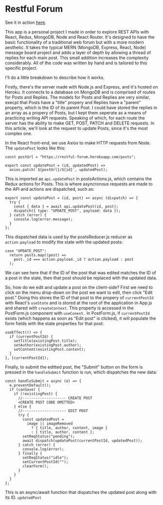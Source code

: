 # Restful Forum

See it in action [here](https://www.sunkenworld.com/restful-forum).

This app is a personal project I made in order to explore REST APIs with React, Redux, MongoDB, Node and React Router. It's designed to have the basic functionality of a traditional web forum but with a more modern aesthetic. It takes the typical MERN (MongoDB, Express, React, Node) message board project and adds a layer of depth by allowing a thread of replies for each main post. This small addition increases the complexity considerably. All of the code was written by hand and is tailored to this specific project.

I'll do a little breakdown to describe how it works.

Firstly, there's the server made with Node.js and Express, and it's hosted on Heroku. It connects to a database on MongoDB and is comprised of routes for Posts and Replies. The models for Posts and Replies are very similar, execpt that Posts have a "title" propery and Replies have a "parent" property, which is the ID of its parent Post. I could have stored the replies in an array as a propery of Posts, but I kept them seperate as a means of practicing writing API requests. Speaking of which, for each route the server has the ability to make GET, POST, PATCH and DELETE requests. In this article, we'll look at the request to update Posts, since it's the most complex one.

In the React front-end, we use Axios to make HTTP requests from Node. The `updatePost` looks like this:
```
const postUrl = "https://restful-forum.herokuapp.com/posts";

export const updatePost = (id, updatedPost) =>
  axios.patch(`${postUrl}/${id}`, updatedPost);
```
This is imported as `api.updatePost` in postsActions.js, which contains the Redux actions for Posts. This is where asyncronous requests are made to the API and actions are dispatched, such as:
```
export const updatePost = (id, post) => async (dispatch) => {
  try {
    const { data } = await api.updatePost(id, post);
    dispatch({ type: "UPDATE_POST", payload: data });
  } catch (error) {
    console.log(error.message);
  }
};
```
This dispatched data is used by the postsReducer.js reducer as `action.payload` to modify the state with the updated posts:
```
case "UPDATE_POST":
  return posts.map((post) =>
    post._id === action.payload._id ? action.payload : post
  );
```
We can see here that if the ID of the post that was edited matches the ID of a post in the state, then that post should be replaced with the updated data.

So, how do we edit and update a post on the client-side? First we need to click on the menu drop-down on the post we want to edit, then click "Edit post." Doing this stores the ID of that post to the propery of `currentPostId` with React's `useState` and is stored at the root of the application in App.js and shared with `createContext`. This property is accessed in the PostForm.js component with `useConext.` In PostForm.js, if `currentPostId` exists (which happens as soon as "Edit post" is clicked), it will populate the form fields with the state properties for that post: 
```
useEffect(() => {
  if (currentPostId) {
    setTitle(existingPost.title);
    setAuthor(existingPost.author);
    setContent(existingPost.content);
  }
}, [currentPostId]);
```
Finally, to submit the editted post, the "Submit" button on the form is pressed in the `handleSubmit` function is run, which dispatches the new data:
```
const handleSubmit = async (e) => {
  e.preventDefault();
  if (canSave) {
    if (!existingPost) {
      //-------------------- CREATE POST
      <CREATE POST CODE OMITTED>
    } else {
      //-------------------- EDIT POST
      try {
        const updatedPost =
          image || imageRemoved
            ? { title, author, content, image }
            : { title, author, content };
        setReqStatus("pending");
        await dispatch(updatePost(currentPostId, updatedPost));
      } catch (error) {
        console.log(error);
      } finally {
        setReqStatus("idle");
        setCurrentPostId("");
        clearForm();
      }
    }
  }
};
```
This is an async/await function that dispatches the updated post along with its ID. `updatedPost` 

